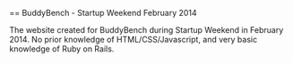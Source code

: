 == BuddyBench - Startup Weekend February 2014

The website created for BuddyBench during Startup Weekend in February 2014. No prior knowledge of HTML/CSS/Javascript, and very basic knowledge of Ruby on Rails. 
